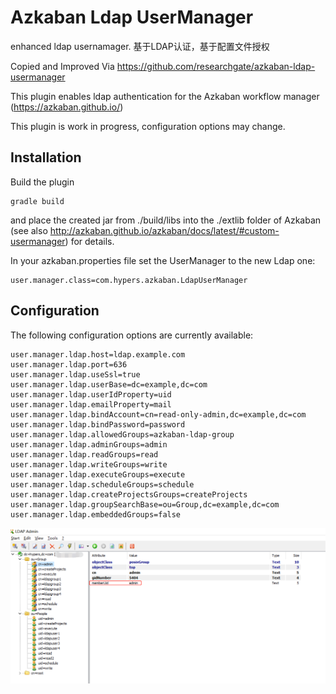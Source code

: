 Azkaban Ldap UserManager
========================

enhanced ldap usernamager. 基于LDAP认证，基于配置文件授权

Copied and Improved Via https://github.com/researchgate/azkaban-ldap-usermanager

This plugin enables ldap authentication for the Azkaban workflow manager (https://azkaban.github.io/)

This plugin is work in progress, configuration options may change.

Installation
------------

Build the plugin

```
gradle build
```

and place the created jar from ./build/libs into the ./extlib folder of Azkaban (see also http://azkaban.github.io/azkaban/docs/latest/#custom-usermanager) for details.

In your azkaban.properties file set the UserManager to the new Ldap one:

```
user.manager.class=com.hypers.azkaban.LdapUserManager
```

Configuration
-------------

The following configuration options are currently available:

```
user.manager.ldap.host=ldap.example.com
user.manager.ldap.port=636
user.manager.ldap.useSsl=true
user.manager.ldap.userBase=dc=example,dc=com
user.manager.ldap.userIdProperty=uid
user.manager.ldap.emailProperty=mail
user.manager.ldap.bindAccount=cn=read-only-admin,dc=example,dc=com
user.manager.ldap.bindPassword=password
user.manager.ldap.allowedGroups=azkaban-ldap-group
user.manager.ldap.adminGroups=admin
user.manager.ldap.readGroups=read
user.manager.ldap.writeGroups=write
user.manager.ldap.executeGroups=execute
user.manager.ldap.scheduleGroups=schedule
user.manager.ldap.createProjectsGroups=createProjects
user.manager.ldap.groupSearchBase=ou=Group,dc=example,dc=com
user.manager.ldap.embeddedGroups=false
```

![ldap](.\pic\ldap.png)